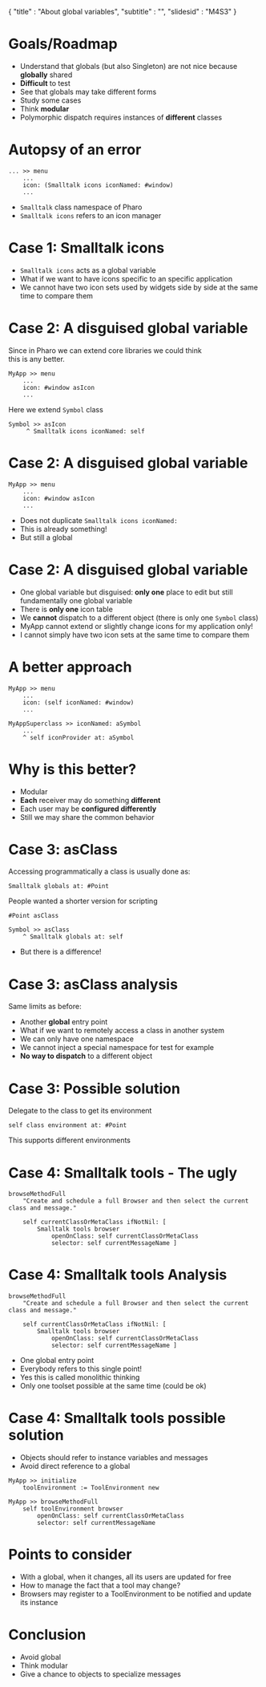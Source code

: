 { 
"title" : "About global variables",
"subtitle" : "",
"slidesid" : "M4S3" 
} 
 
 
# Goals/Roadmap 
- Understand that globals \(but also Singleton\) are not nice because **globally** shared 
- **Difficult** to test 
- See that globals may take different forms 
- Study some cases 
- Think **modular** 
- Polymorphic dispatch requires instances of **different** classes 
 
# Autopsy of an error 
 
``` 
... >> menu
    ...
    icon: (Smalltalk icons iconNamed: #window)
    ... 
``` 
- `Smalltalk` class namespace of Pharo 
- `Smalltalk icons` refers to an icon manager  
 
# Case 1: Smalltalk icons 
- `Smalltalk icons` acts as a global variable 
- What if we want to have icons specific to an specific application 
- We cannot have two icon sets used by widgets side by side at the same time to compare them 
 
# Case 2: A disguised global variable 
Since in Pharo we can extend core libraries we could think  
this is any better. 
``` 
MyApp >> menu
    ...
    icon: #window asIcon
    ... 
``` 
Here we extend `Symbol` class 
``` 
Symbol >> asIcon
	 ^ Smalltalk icons iconNamed: self 
``` 
 
# Case 2: A disguised global variable 
 
``` 
MyApp >> menu
    ...
    icon: #window asIcon
    ... 
``` 
- Does not duplicate `Smalltalk icons iconNamed:` 
- This is already something! 
- But still a global 
 
# Case 2: A disguised global variable 
- One global variable but disguised: **only one** place to edit but still fundamentally one global variable 
- There is **only one** icon table 
- We **cannot** dispatch to a different object \(there is only one `Symbol` class\) 
- MyApp cannot extend or slightly change icons for my application only! 
- I cannot simply have two icon sets at the same time to compare them 
 
# A better approach 
 
``` 
MyApp >> menu
    ...
    icon: (self iconNamed: #window)
    ... 
``` 
 
``` 
MyAppSuperclass >> iconNamed: aSymbol
    ...
    ^ self iconProvider at: aSymbol 
``` 
 
# Why is this better? 
- Modular 
- **Each** receiver may do something **different** 
- Each user may be **configured differently** 
- Still we may share the common behavior 
 
# Case 3: asClass 
Accessing programmatically a class is usually done as: 
``` 
Smalltalk globals at: #Point 
``` 
People wanted a shorter version for scripting 
``` 
#Point asClass 
``` 
 
``` 
Symbol >> asClass
    ^ Smalltalk globals at: self 
``` 
- But there is a difference! 
 
# Case 3: asClass analysis 
Same limits as before: 
- Another **global** entry point 
- What if we want to remotely access a class in another system 
- We can only have one namespace 
- We cannot inject a special namespace for test for example 
- **No way to dispatch** to a different object 
 
# Case 3: Possible solution 
Delegate to the class to get its environment 
``` 
self class environment at: #Point 
``` 
This supports different environments 
# Case 4: Smalltalk tools - The ugly 
 
``` 
browseMethodFull
    "Create and schedule a full Browser and then select the current class and message."

    self currentClassOrMetaClass ifNotNil: [ 
        Smalltalk tools browser 
            openOnClass: self currentClassOrMetaClass
            selector: self currentMessageName ] 
``` 
 
# Case 4: Smalltalk tools Analysis 
 
``` 
browseMethodFull
    "Create and schedule a full Browser and then select the current class and message."

    self currentClassOrMetaClass ifNotNil: [ 
        Smalltalk tools browser 
            openOnClass: self currentClassOrMetaClass
            selector: self currentMessageName ] 
``` 
- One global entry point 
- Everybody refers to this single point!  
- Yes this is called monolithic thinking 
- Only one toolset possible at the same time \(could be ok\) 
 
# Case 4: Smalltalk tools possible solution 
- Objects should refer to instance variables and messages 
- Avoid direct reference to a global 
 
``` 
MyApp >> initialize
    toolEnvironment := ToolEnvironment new  
``` 
 
``` 
MyApp >> browseMethodFull
    self toolEnvironment browser 
        openOnClass: self currentClassOrMetaClass
        selector: self currentMessageName 
``` 
 
# Points to consider 
- With a global, when it changes, all its users are updated for free 
- How to manage the fact that a tool may change? 
- Browsers may register to a ToolEnvironment to be notified and update its instance 
 
# Conclusion 
- Avoid global  
- Think modular 
- Give a chance to objects to specialize messages 
